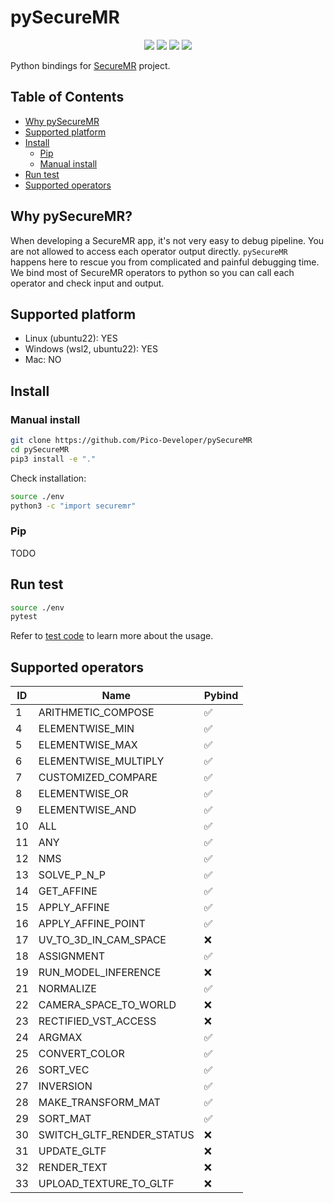 # pySecureMR

<p align="center">
  <a  alt="python version">
      <img src="https://img.shields.io/badge/python-3.10-blue?logo=python" /></a>
  <a> <img src="https://img.shields.io/badge/secure-mr-green" /></a>
  <a> <img src="https://img.shields.io/badge/os-linux-yellow" /></a>
  <a> <img src="https://img.shields.io/badge/os-windows(wsl2)-yellow" /></a>
</p>

Python bindings for [SecureMR](https://path-to-SecureMR-link) project.

## Table of Contents

  * [Why pySecureMR](#why-pysecuremr)
  * [Supported platform](#supported-platform)
  * [Install](#install)
     * [Pip](#pip)
     * [Manual install](#manual-install)
  * [Run test](#run-test)
  * [Supported operators](#supported-operators)

## Why pySecureMR?

When developing a SecureMR app, it's not very easy to debug pipeline.
You are not allowed to access each operator output directly. `pySecureMR` happens here
to rescue you from complicated and painful debugging time. We bind most of SecureMR
operators to python so you can call each operator and check input and output.

## Supported platform
- Linux (ubuntu22): YES
- Windows (wsl2, ubuntu22): YES
- Mac: NO

## Install

### Manual install
```bash
git clone https://github.com/Pico-Developer/pySecureMR
cd pySecureMR
pip3 install -e "."
```
Check installation:
```bash
source ./env
python3 -c "import securemr"
```

### Pip

TODO

## Run test

```bash
source ./env
pytest
```
Refer to [test code](./tests) to learn more about the usage.

## Supported operators

| ID  | Name                         | Pybind |
|-----|------------------------------|--------|
| 1   | ARITHMETIC_COMPOSE           | ✅     |
| 4   | ELEMENTWISE_MIN              | ✅     |
| 5   | ELEMENTWISE_MAX              | ✅     |
| 6   | ELEMENTWISE_MULTIPLY         | ✅     |
| 7   | CUSTOMIZED_COMPARE           | ✅     |
| 8   | ELEMENTWISE_OR               | ✅     |
| 9   | ELEMENTWISE_AND              | ✅     |
| 10  | ALL                          | ✅     |
| 11  | ANY                          | ✅     |
| 12  | NMS                          | ✅     |
| 13  | SOLVE_P_N_P                  | ✅     |
| 14  | GET_AFFINE                   | ✅     |
| 15  | APPLY_AFFINE                 | ✅     |
| 16  | APPLY_AFFINE_POINT           | ✅     |
| 17  | UV_TO_3D_IN_CAM_SPACE        | ❌     |
| 18  | ASSIGNMENT                   | ✅     |
| 19  | RUN_MODEL_INFERENCE          | ❌     |
| 21  | NORMALIZE                    | ✅     |
| 22  | CAMERA_SPACE_TO_WORLD        | ❌     |
| 23  | RECTIFIED_VST_ACCESS         | ❌     |
| 24  | ARGMAX                       | ✅     |
| 25  | CONVERT_COLOR                | ✅     |
| 26  | SORT_VEC                     | ✅     |
| 27  | INVERSION                    | ✅     |
| 28  | MAKE_TRANSFORM_MAT           | ✅     |
| 29  | SORT_MAT                     | ✅     |
| 30  | SWITCH_GLTF_RENDER_STATUS    | ❌     |
| 31  | UPDATE_GLTF                  | ❌     |
| 32  | RENDER_TEXT                  | ❌     |
| 33  | UPLOAD_TEXTURE_TO_GLTF       | ❌     |
